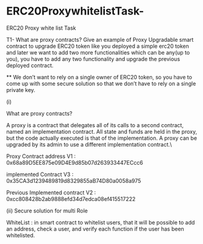 # ERC20ProxywhitelistTask-

ERC20 Proxy white list Task

T1- What are proxy contracts? Give an example of Proxy Upgradable smart contract to upgrade ERC20 token like you deployed a simple erc20 token and later we want to add two more functionalities which can be any(up to you), you have to add any two functionality and upgrade the previous deployed contract.

\*\* We don’t want to rely on a single owner of ERC20 token, so you have to come up with some secure solution so that we don’t have to rely on a single private key.

(i)

What are proxy contracts?

A proxy is a contract that delegates all of its calls to a second contract, named an implementation contract. All state and funds are held in the proxy, but the code actually executed is that of the implementation. A proxy can be upgraded by its admin to use a different implementation contract.\

Proxy Contract address V1 : 0x68a89D5EE875e09D4E9d85b07d263933447ECcc6

implemented Contract V3 : 0x35CA3d1239489819d8329855aB74D80a0058a975

Previous Implemented contract V2 : 0xcc808428b2ab9888efd34d7edca08ef415517222

(ii)
Secure solution for multi Role

WhiteList :
in smart contract to whitelist users, that it will be possible to add an address, check a user, and verify each function if the user has been whitelisted.
